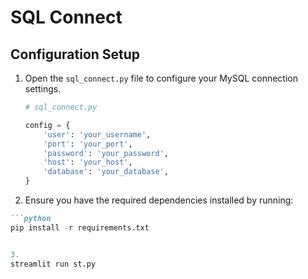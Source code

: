 # SQL Connect

## Configuration Setup

1. Open the `sql_connect.py` file to configure your MySQL connection settings.

   ```python
   # sql_connect.py

   config = {
       'user': 'your_username',
       'port': 'your_port',
       'password': 'your_password',
       'host': 'your_host',
       'database': 'your_database',
   }
2. Ensure you have the required dependencies installed by running:
```markdown
```python
pip install -r requirements.txt


3. 
streamlit run st.py
